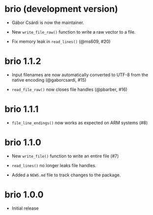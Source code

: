 # brio (development version)

* Gábor Csárdi is now the maintainer.

* New `write_file_raw()` function to write a raw vector to a file.

* Fix memory leak in `read_lines()` (@ms609, #20)

# brio 1.1.2

* Input filenames are now automatically converted to UTF-8 from the native encoding (@gaborcsardi, #15)

* `read_file_raw()` now closes file handles (@pbarber, #16)

# brio 1.1.1

* `file_line_endings()` now works as expected on ARM systems (#8)

# brio 1.1.0

* New `write_file()` function to write an entire file (#7)

* `read_lines()` no longer leaks file handles.

* Added a `NEWS.md` file to track changes to the package.

# brio 1.0.0

* Initial release
